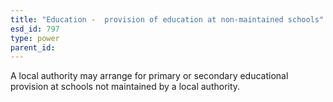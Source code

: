 ```yaml
---
title: "Education -  provision of education at non-maintained schools"
esd_id: 797
type: power
parent_id:  
---
```


A local authority may arrange for primary or secondary educational provision at schools not maintained by a local authority.

